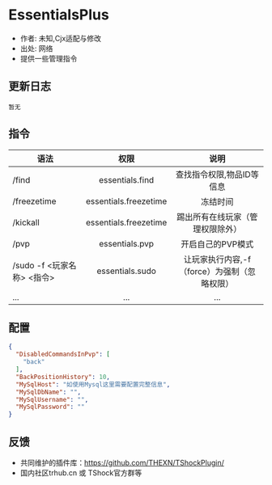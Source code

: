 # EssentialsPlus

- 作者: 未知,Cjx适配与修改
- 出处: 网络
- 提供一些管理指令

## 更新日志

```
暂无
```

## 指令

| 语法           |        权限         |   说明   |
| -------------- | :-----------------: | :------: |
| /find |  essentials.find  | 查找指令权限,物品ID等信息|
| /freezetime |  essentials.freezetime  | 冻结时间|
| /kickall |  essentials.freezetime  | 踢出所有在线玩家（管理权限除外）|
| /pvp |  essentials.pvp  | 开启自己的PVP模式|
| /sudo -f <玩家名称> <指令>|  essentials.sudo  | 让玩家执行内容,-f（force）为强制（忽略权限）|
| ...|  ...  | ... |

## 配置

```json
{
  "DisabledCommandsInPvp": [
    "back"
  ],
  "BackPositionHistory": 10,
  "MySqlHost": "如使用Mysql这里需要配置完整信息",
  "MySqlDbName": "",
  "MySqlUsername": "",
  "MySqlPassword": ""
}
```
## 反馈
- 共同维护的插件库：https://github.com/THEXN/TShockPlugin/
- 国内社区trhub.cn 或 TShock官方群等